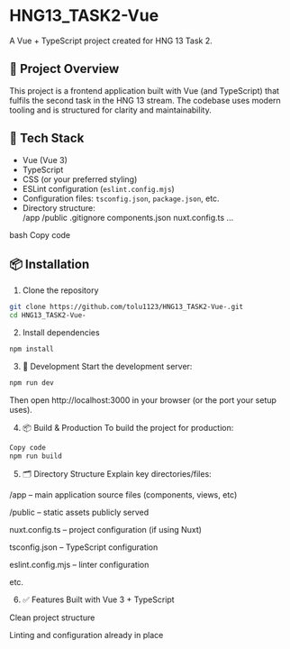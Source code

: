 # HNG13_TASK2-Vue

A Vue + TypeScript project created for HNG 13 Task 2.

## 🚀 Project Overview

This project is a frontend application built with Vue (and TypeScript) that fulfils the second task in the HNG 13 stream. The codebase uses modern tooling and is structured for clarity and maintainability.

## 🧰 Tech Stack

- Vue (Vue 3)  
- TypeScript  
- CSS (or your preferred styling)  
- ESLint configuration (`eslint.config.mjs`)  
- Configuration files: `tsconfig.json`, `package.json`, etc.  
- Directory structure:  
/app
/public
.gitignore
components.json
nuxt.config.ts
...

bash
Copy code

## 📦 Installation

1. Clone the repository  
 ```bash
 git clone https://github.com/tolu1123/HNG13_TASK2-Vue-.git
 cd HNG13_TASK2-Vue-
```

2. Install dependencies
 ```bash
npm install
```

3. 🏃 Development
Start the development server:
``` bash
npm run dev
```
 Then open http://localhost:3000 in your browser (or the port your setup uses).

4. 📦 Build & Production
To build the project for production:
```bash
Copy code
npm run build
```

5. 🗂 Directory Structure
Explain key directories/files:

/app – main application source files (components, views, etc)

/public – static assets publicly served

nuxt.config.ts – project configuration (if using Nuxt)

tsconfig.json – TypeScript configuration

eslint.config.mjs – linter configuration

etc.

6. ✅ Features
Built with Vue 3 + TypeScript

Clean project structure

Linting and configuration already in place
 

